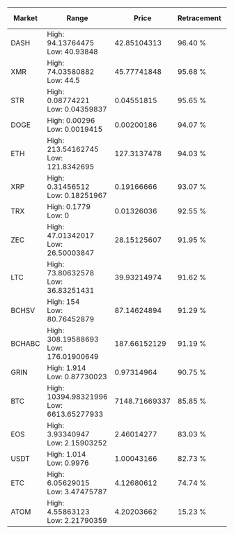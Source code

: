 | Market | Range | Price| Retracement | Doubles to 50% |
| --- | --- | --- | --- | --- |
| DASH | High: 94.13764475<br />Low: 40.93848 | 42.85104313 | 96.40 % | 1.58 |
| XMR | High: 74.03580882<br />Low: 44.5 | 45.77741848 | 95.68 % | 1.29 |
| STR | High: 0.08774221<br />Low: 0.04359837 | 0.04551815 | 95.65 % | 1.44 |
| DOGE | High: 0.00296<br />Low: 0.0019415 | 0.00200186 | 94.07 % | 1.22 |
| ETH | High: 213.54162745<br />Low: 121.8342695 | 127.3137478 | 94.03 % | 1.32 |
| XRP | High: 0.31456512<br />Low: 0.18251967 | 0.19166666 | 93.07 % | 1.30 |
| TRX | High: 0.1779<br />Low: 0 | 0.01326036 | 92.55 % | 6.71 |
| ZEC | High: 47.01342017<br />Low: 26.50003847 | 28.15125607 | 91.95 % | 1.31 |
| LTC | High: 73.80632578<br />Low: 36.83251431 | 39.93214974 | 91.62 % | 1.39 |
| BCHSV | High: 154<br />Low: 80.76452879 | 87.14624894 | 91.29 % | 1.35 |
| BCHABC | High: 308.19588693<br />Low: 176.01900649 | 187.66152129 | 91.19 % | 1.29 |
| GRIN | High: 1.914<br />Low: 0.87730023 | 0.97314964 | 90.75 % | 1.43 |
| BTC | High: 10394.98321996<br />Low: 6613.65277933 | 7148.71669337 | 85.85 % | 1.19 |
| EOS | High: 3.93340947<br />Low: 2.15903252 | 2.46014277 | 83.03 % | 1.24 |
| USDT | High: 1.014<br />Low: 0.9976 | 1.00043166 | 82.73 % | 1.01 |
| ETC | High: 6.05629015<br />Low: 3.47475787 | 4.12680612 | 74.74 % | 1.15 |
| ATOM | High: 4.55863123<br />Low: 2.21790359 | 4.20203662 | 15.23 % | 0.00 |
